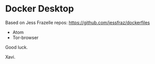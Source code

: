# Docker Desktop
Based on Jess Frazelle repos: https://github.com/jessfraz/dockerfiles

* Atom
* Tor-browser

Good luck.

Xavi.
